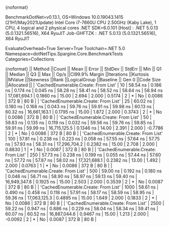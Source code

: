 {noformat}

BenchmarkDotNet=v0.13.1, OS=Windows 10.0.19043.1415 (21H1/May2021Update)
Intel Core i7-7660U CPU 2.50GHz (Kaby Lake), 1 CPU, 4 logical and 2 physical cores
.NET SDK=6.0.101
  [Host]     : .NET 5.0.13 (5.0.1321.56516), X64 RyuJIT
  Job-GHFTZK : .NET 5.0.13 (5.0.1321.56516), X64 RyuJIT

EvaluateOverhead=True  Server=True  Toolchain=.NET 5.0  
Namespace=dotNetTips.Spargine.Core.BenchmarkTests  Categories=Collections  

{noformat}
||                              Method ||Count ||    Mean ||   Error ||  StdDev ||  StdErr ||     Min ||      Q1 ||  Median ||      Q3 ||     Max ||        Op/s ||CI99.9% Margin ||Iterations ||Kurtosis ||MValue ||Skewness ||Rank ||LogicalGroup ||Baseline || Gen 0 ||Code Size ||Allocated ||
| 'CachedEnumerable.Create: From List' |    10 | 58.54 ns | 0.186 ns | 0.174 ns | 0.045 ns | 58.28 ns | 58.41 ns | 58.52 ns | 58.64 ns | 58.94 ns | 17,081,694.1 |      0.1860 ns |      15.00 |    2.694 |  2.000 |   0.5174 |    2 |            * |       No | 0.0086 |     372 B |      80 B |
| 'CachedEnumerable.Create: From List' |    25 | 60.02 ns | 0.180 ns | 0.168 ns | 0.043 ns | 59.76 ns | 59.91 ns | 59.98 ns | 60.13 ns | 60.32 ns | 16,661,163.1 |      0.1795 ns |      15.00 |    1.872 |  2.000 |   0.3743 |    2 |            * |       No | 0.0086 |     372 B |      80 B |
| 'CachedEnumerable.Create: From List' |    50 | 59.83 ns | 0.135 ns | 0.119 ns | 0.032 ns | 59.56 ns | 59.76 ns | 59.85 ns | 59.91 ns | 59.99 ns | 16,715,125.5 |      0.1346 ns |      14.00 |    2.391 |  2.000 |  -0.7786 |    2 |            * |       No | 0.0086 |     372 B |      80 B |
| 'CachedEnumerable.Create: From List' |   100 | 57.81 ns | 0.238 ns | 0.223 ns | 0.058 ns | 57.55 ns | 57.64 ns | 57.75 ns | 57.93 ns | 58.31 ns | 17,296,704.2 |      0.2382 ns |      15.00 |    2.708 |  2.000 |   0.8830 |    1 |            * |       No | 0.0087 |     372 B |      80 B |
| 'CachedEnumerable.Create: From List' |   250 | 57.73 ns | 0.238 ns | 0.199 ns | 0.055 ns | 57.44 ns | 57.60 ns | 57.72 ns | 57.87 ns | 58.02 ns | 17,321,688.1 |      0.2382 ns |      13.00 |    1.492 |  2.000 |   0.0763 |    1 |            * |       No | 0.0086 |     372 B |      80 B |
| 'CachedEnumerable.Create: From List' |   500 | 59.00 ns | 0.192 ns | 0.180 ns | 0.046 ns | 58.71 ns | 58.90 ns | 58.97 ns | 59.13 ns | 59.40 ns | 16,949,347.8 |      0.1925 ns |      15.00 |    2.503 |  2.000 |   0.3539 |    2 |            * |       No | 0.0087 |     372 B |      80 B |
| 'CachedEnumerable.Create: From List' |  1000 | 58.61 ns | 0.490 ns | 0.458 ns | 0.118 ns | 57.91 ns | 58.17 ns | 58.59 ns | 58.95 ns | 59.36 ns | 17,063,125.3 |      0.4895 ns |      15.00 |    1.649 |  2.000 |   0.1833 |    2 |            * |       No | 0.0086 |     372 B |      80 B |
| 'CachedEnumerable.Create: From List' |  2500 | 59.22 ns | 0.947 ns | 0.886 ns | 0.229 ns | 58.04 ns | 58.34 ns | 59.41 ns | 60.07 ns | 60.52 ns | 16,887,044.6 |      0.9467 ns |      15.00 |    1.213 |  2.000 |  -0.0092 |    2 |            * |       No | 0.0087 |     372 B |      80 B |
